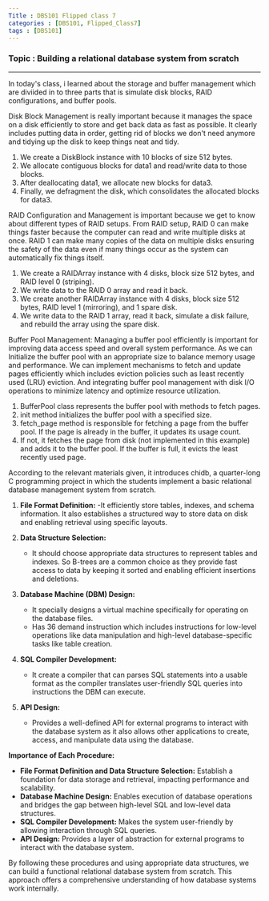 ```yaml
---
Title : DBS101 Flipped class 7 
categories : [DBS101, Flipped_Class7]
tags : [DBS101]
---
```


### Topic : Building a relational database system from scratch
----

In today's class, i learned about the storage and buffer management which are diviided in to three parts that is simulate disk blocks, RAID configurations, and buffer pools.

Disk Block Management is really important because it manages the space on a disk efficiently to store and get back data as fast as possible. It clearly includes putting data in order, getting rid of blocks we don't need anymore and tidying up the disk to keep things neat and tidy.

1. We create a DiskBlock instance with 10 blocks of size 512 bytes.
2. We allocate contiguous blocks for data1 and read/write data to those blocks.
3. After deallocating data1, we allocate new blocks for data3.
4. Finally, we defragment the disk, which consolidates the allocated blocks for data3.

RAID Configuration and Management is important because we get to know about different types of RAID setups. From RAID setup, RAID 0 can make things faster because the computer can read and write multiple disks at once. RAID 1 can make many copies of the data on multiple disks ensuring the safety of the data even if many things occur as the system can automatically fix things itself. 

1. We create a RAIDArray instance with 4 disks, block size 512 bytes, and RAID level 0 (striping).
2. We write data to the RAID 0 array and read it back.
3. We create another RAIDArray instance with 4 disks, block size 512 bytes, RAID level 1 (mirroring), and 1 spare disk.
4. We write data to the RAID 1 array, read it back, simulate a disk failure, and rebuild the array using the spare disk.

Buffer Pool Management: Managing a buffer pool efficiently is important for improving data access speed and overall system performance. As we can Initialize the buffer pool with an appropriate size to balance memory usage and performance. We can implement mechanisms to fetch and update pages efficiently which includes eviction policies such as least recently used (LRU) eviction. And integrating buffer pool management with disk I/O operations to minimize latency and optimize resource utilization.

1. BufferPool class represents the buffer pool with methods to fetch pages.
2. init method initializes the buffer pool with a specified size.
3. fetch_page method is responsible for fetching a page from the buffer pool. If the page is already in the buffer, it updates its usage count.
4. If not, it fetches the page from disk (not implemented in this example) and adds it to the buffer pool. If the buffer is full, it evicts the least recently used page.

According to the relevant materials given, it introduces chidb, a quarter-long C programming project in which the students implement a basic relational database management system from scratch. 

1. **File Format Definition:**
   -It efficiently store tables, indexes, and schema information. It also establishes a structured way to store data on disk and enabling retrieval using specific layouts.

2. **Data Structure Selection:**
   - It should choose appropriate data structures to represent tables and indexes. So B-trees are a common choice as they provide fast access to data by keeping it sorted and enabling efficient insertions and deletions.

3. **Database Machine (DBM) Design:**
   - It specially designs a virtual machine specifically for operating on the database files.
   - Has 36 demand instruction which includes instructions for low-level operations like data manipulation and high-level database-specific tasks like table creation.

4. **SQL Compiler Development:**
   - It create a compiler that can parses SQL statements into a usable format as the compiler translates user-friendly SQL queries into instructions the DBM can execute.

5. **API Design:**
   - Provides a well-defined API for external programs to interact with the database system as it also allows other applications to create, access, and manipulate data using the database.

**Importance of Each Procedure:**

- **File Format Definition and Data Structure Selection:** Establish a foundation for data storage and retrieval, impacting performance and scalability.
- **Database Machine Design:** Enables execution of database operations and bridges the gap between high-level SQL and low-level data structures.
- **SQL Compiler Development:** Makes the system user-friendly by allowing interaction through SQL queries.
- **API Design:** Provides a layer of abstraction for external programs to interact with the database system.

By following these procedures and using appropriate data structures, we can build a functional relational database system from scratch. This approach offers a comprehensive understanding of how database systems work internally.